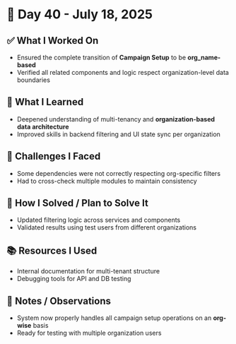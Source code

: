 # 📅 Day 40 - July 18, 2025

## ✅ What I Worked On
- Ensured the complete transition of **Campaign Setup** to be **org_name-based**
- Verified all related components and logic respect organization-level data boundaries

## 🧠 What I Learned
- Deepened understanding of multi-tenancy and **organization-based data architecture**
- Improved skills in backend filtering and UI state sync per organization

## 🧩 Challenges I Faced
- Some dependencies were not correctly respecting org-specific filters
- Had to cross-check multiple modules to maintain consistency

## 🔧 How I Solved / Plan to Solve It
- Updated filtering logic across services and components
- Validated results using test users from different organizations

## 📚 Resources I Used
- Internal documentation for multi-tenant structure
- Debugging tools for API and DB testing

## 💬 Notes / Observations
- System now properly handles all campaign setup operations on an **org-wise** basis
- Ready for testing with multiple organization users
